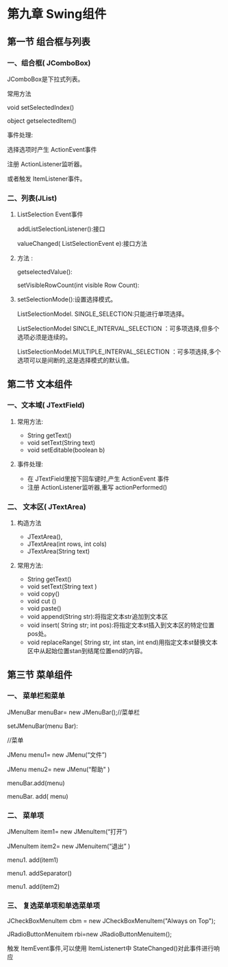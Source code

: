 # 第九章 Swing组件

## 第一节 组合框与列表

### 一、组合框( JComboBox) 

JComboBox是下拉式列表。 

常用方法 

void setSelectedIndex() 

object getselectedItem()

事件处理: 

选择选项时产生 ActionEvent事件 

注册 ActionListener监听器。 

或者触发 ItemListener事件。 

### 二、列表(JList) 

1. ListSelection Event事件

   addListSelectionListener():接口

   valueChanged( ListSelectionEvent e):接口方法 

2. 方法 :

   getselectedValue(): 

   setVisibleRowCount(int visible Row Count): 

3. setSelectionMode():设置选择模式。

   ListSelectionModel. SINGLE_SELECTION:只能进行单项选择。 

   ListSelectionModel SINCLE_INTERVAL_SELECTION ：可多项选择,但多个选项必须是连续的。 

   ListSelectionModel.MULTIPLE_INTERVAL_SELECTION ：可多项选择,多个选项可以是间断的,这是选择模式的默认值。 

## 第二节 文本组件

### 一、文本域( JTextField) 

1. 常用方法: 
   - String getText() 
   - void setText(String text) 
   - void setEditable(boolean b) 

2. 事件处理: 
   - 在 JTextField里按下回车键时,产生 ActionEvent 事件
   - 注册 ActionListener监听器,重写 actionPerformed()

### 二、 文本区( JTextArea) 

1. 构造方法 
   - JTextArea(), 
   - JTextArea(int rows, int cols)
   - JTextArea(String text) 

2. 常用方法: 
   - String getText() 
   - void setText(String text )
   - void copy()
   - void cut ()
   - void paste() 
   - void append(String str):将指定文本str追加到文本区 
   - void insert( String str; int pos):将指定文本st插入到文本区的特定位置pos处。 
   - void replaceRange( String str, int stan, int end)用指定文本st替换文本区中从起始位置stan到结尾位置end的内容。 

## 第三节 菜单组件

### 一、 菜单栏和菜单 

JMenuBar menuBar= new JMenuBar();//菜单栏 

setJMenuBar(menu Bar): 

//菜单 

JMenu menu1= new JMenu(“文件”) 

JMenu menu2= new JMenu(“帮助" )

menuBar.add(menu) 

menuBar. add( menu) 

### 二、 菜单项 

JMenultem item1= new JMenultem(“打开”) 

JMenultem item2= new JMenuitem(“退出” )

menu1. add(item1) 

menu1. addSeparator()

menu1. add(item2)

### 三、 复选菜单项和单选菜单项 

JCheckBoxMenultem cbm = new JCheckBoxMenultem("Always on Top"); 

JRadioButtonMenuitem rbi=new JRadioButtonMenuitem();

触发 ItemEvent事件,可以使用 ItemListenert中 StateChanged()对此事件进行响应 